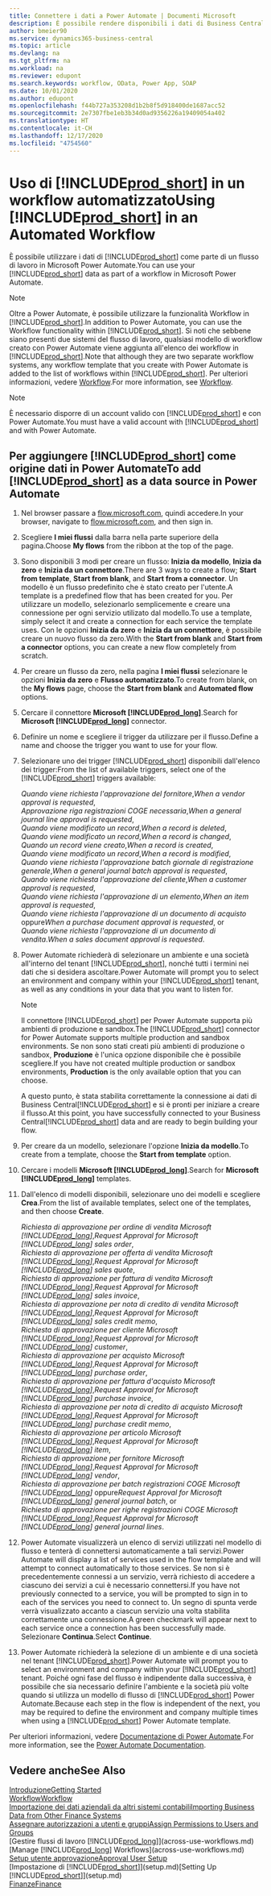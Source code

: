 ```yaml
---
title: Connettere i dati a Power Automate | Documenti Microsoft
description: È possibile rendere disponibili i dati di Business Central come origine dati e specificare un URL OData dei service Web per creare un workflow automatizzato.
author: bmeier90
ms.service: dynamics365-business-central
ms.topic: article
ms.devlang: na
ms.tgt_pltfrm: na
ms.workload: na
ms.reviewer: edupont
ms.search.keywords: workflow, OData, Power App, SOAP
ms.date: 10/01/2020
ms.author: edupont
ms.openlocfilehash: f44b727a353208d1b2b8f5d918400de1687acc52
ms.sourcegitcommit: 2e7307fbe1eb3b34d0ad9356226a19409054a402
ms.translationtype: HT
ms.contentlocale: it-CH
ms.lasthandoff: 12/17/2020
ms.locfileid: "4754560"
---
```

# <a name="using-prod_short-in-an-automated-workflow"></a><span data-ttu-id="efce1-103">Uso di [!INCLUDE[prod_short](includes/prod_short.md)] in un workflow automatizzato</span><span class="sxs-lookup"><span data-stu-id="efce1-103">Using [!INCLUDE[prod_short](includes/prod_short.md)] in an Automated Workflow</span></span>

<span data-ttu-id="efce1-104">È possibile utilizzare i dati di [!INCLUDE[prod_short](includes/prod_short.md)] come parte di un flusso di lavoro in Microsoft Power Automate.</span><span class="sxs-lookup"><span data-stu-id="efce1-104">You can use your [!INCLUDE[prod_short](includes/prod_short.md)] data as part of a workflow in Microsoft Power Automate.</span></span>

> [!NOTE]
> <span data-ttu-id="efce1-105">Oltre a Power Automate, è possibile utilizzare la funzionalità Workflow in [!INCLUDE[prod_short](includes/prod_short.md)].</span><span class="sxs-lookup"><span data-stu-id="efce1-105">In addition to Power Automate, you can use the Workflow functionality within [!INCLUDE[prod_short](includes/prod_short.md)].</span></span> <span data-ttu-id="efce1-106">Si noti che sebbene siano presenti due sistemi del flusso di lavoro, qualsiasi modello di workflow creato con Power Automate viene aggiunta all'elenco dei workflow in [!INCLUDE[prod_short](includes/prod_short.md)].</span><span class="sxs-lookup"><span data-stu-id="efce1-106">Note that although they are two separate workflow systems, any workflow template that you create with Power Automate is added to the list of workflows  within [!INCLUDE[prod_short](includes/prod_short.md)].</span></span> <span data-ttu-id="efce1-107">Per ulteriori informazioni, vedere [Workflow](across-workflow.md).</span><span class="sxs-lookup"><span data-stu-id="efce1-107">For more information, see [Workflow](across-workflow.md).</span></span>  

> [!NOTE]  
> <span data-ttu-id="efce1-108">È necessario disporre di un account valido con [!INCLUDE[prod_short](includes/prod_short.md)] e con Power Automate.</span><span class="sxs-lookup"><span data-stu-id="efce1-108">You must have a valid account with [!INCLUDE[prod_short](includes/prod_short.md)] and with Power Automate.</span></span>  

## <a name="to-add-prod_short-as-a-data-source-in-power-automate"></a><span data-ttu-id="efce1-109">Per aggiungere [!INCLUDE[prod_short](includes/prod_short.md)] come origine dati in Power Automate</span><span class="sxs-lookup"><span data-stu-id="efce1-109">To add [!INCLUDE[prod_short](includes/prod_short.md)] as a data source in Power Automate</span></span>

1. <span data-ttu-id="efce1-110">Nel browser passare a [flow.microsoft.com](https://flow.microsoft.com), quindi accedere.</span><span class="sxs-lookup"><span data-stu-id="efce1-110">In your browser, navigate to [flow.microsoft.com](https://flow.microsoft.com), and then sign in.</span></span>
2. <span data-ttu-id="efce1-111">Scegliere **I miei flussi** dalla barra nella parte superiore della pagina.</span><span class="sxs-lookup"><span data-stu-id="efce1-111">Choose **My flows** from the ribbon at the top of the page.</span></span>
3. <span data-ttu-id="efce1-112">Sono disponibili 3 modi per creare un flusso: **Inizia da modello**, **Inizia da zero** e **Inizia da un connettore**.</span><span class="sxs-lookup"><span data-stu-id="efce1-112">There are 3 ways to create a flow; **Start from template**, **Start from blank**, and **Start from a connector**.</span></span> <span data-ttu-id="efce1-113">Un modello è un flusso predefinito che è stato creato per l'utente.</span><span class="sxs-lookup"><span data-stu-id="efce1-113">A template is a predefined flow that has been created for you.</span></span> <span data-ttu-id="efce1-114">Per utilizzare un modello, selezionarlo semplicemente e creare una connessione per ogni servizio utilizato dal modello.</span><span class="sxs-lookup"><span data-stu-id="efce1-114">To use a template, simply select it and create a connection for each service the template uses.</span></span> <span data-ttu-id="efce1-115">Con le opzioni **Inizia da zero** e **Inizia da un connettore**, è possibile creare un nuovo flusso da zero.</span><span class="sxs-lookup"><span data-stu-id="efce1-115">With the **Start from blank** and **Start from a connector** options, you can create a new flow completely from scratch.</span></span>
4. <span data-ttu-id="efce1-116">Per creare un flusso da zero, nella pagina **I miei flussi** selezionare le opzioni **Inizia da zero** e **Flusso automatizzato**.</span><span class="sxs-lookup"><span data-stu-id="efce1-116">To create from blank, on the **My flows** page, choose the **Start from blank** and **Automated flow** options.</span></span>
5. <span data-ttu-id="efce1-117">Cercare il connettore **Microsoft [!INCLUDE[prod_long](includes/prod_long.md)]**.</span><span class="sxs-lookup"><span data-stu-id="efce1-117">Search for **Microsoft [!INCLUDE[prod_long](includes/prod_long.md)]** connector.</span></span>
6. <span data-ttu-id="efce1-118">Definire un nome e scegliere il trigger da utilizzare per il flusso.</span><span class="sxs-lookup"><span data-stu-id="efce1-118">Define a name and choose the trigger you want to use for your flow.</span></span>
7. <span data-ttu-id="efce1-119">Selezionare uno dei trigger [!INCLUDE[prod_short](includes/prod_short.md)] disponibili dall'elenco dei trigger:</span><span class="sxs-lookup"><span data-stu-id="efce1-119">From the list of available triggers, select one of the [!INCLUDE[prod_short](includes/prod_short.md)] triggers available:</span></span>  

    <span data-ttu-id="efce1-120">*Quando viene richiesta l'approvazione del fornitore*,</span><span class="sxs-lookup"><span data-stu-id="efce1-120">*When a vendor approval is requested*,</span></span>  
    <span data-ttu-id="efce1-121">*Approvazione riga registrazioni COGE necessaria*,</span><span class="sxs-lookup"><span data-stu-id="efce1-121">*When a general journal line approval is requested*,</span></span>  
    <span data-ttu-id="efce1-122">*Quando viene modificato un record*,</span><span class="sxs-lookup"><span data-stu-id="efce1-122">*When a record is deleted*,</span></span>  
    <span data-ttu-id="efce1-123">*Quando viene modificato un record*,</span><span class="sxs-lookup"><span data-stu-id="efce1-123">*When a record is changed*,</span></span>  
    <span data-ttu-id="efce1-124">*Quando un record viene creato*,</span><span class="sxs-lookup"><span data-stu-id="efce1-124">*When a record is created*,</span></span>  
    <span data-ttu-id="efce1-125">*Quando viene modificato un record*,</span><span class="sxs-lookup"><span data-stu-id="efce1-125">*When a record is modified*,</span></span>  
    <span data-ttu-id="efce1-126">*Quando viene richiesta l'approvazione batch giornale di registrazione generale*,</span><span class="sxs-lookup"><span data-stu-id="efce1-126">*When a general journal batch approval is requested*,</span></span>  
    <span data-ttu-id="efce1-127">*Quando viene richiesta l'approvazione del cliente*,</span><span class="sxs-lookup"><span data-stu-id="efce1-127">*When a customer approval is requested*,</span></span>  
    <span data-ttu-id="efce1-128">*Quando viene richiesta l'approvazione di un elemento*,</span><span class="sxs-lookup"><span data-stu-id="efce1-128">*When an item approval is requested*,</span></span>  
    <span data-ttu-id="efce1-129">*Quando viene richiesta l'approvazione di un documento di acquisto* oppure</span><span class="sxs-lookup"><span data-stu-id="efce1-129">*When a purchase document approval is requested*, or</span></span>  
    <span data-ttu-id="efce1-130">*Quando viene richiesta l'approvazione di un documento di vendita*.</span><span class="sxs-lookup"><span data-stu-id="efce1-130">*When a sales document approval is requested*.</span></span>

8. <span data-ttu-id="efce1-131">Power Automate richiederà di selezionare un ambiente e una società all'interno del tenant [!INCLUDE[prod_short](includes/prod_short.md)], nonché tutti i termini nei dati che si desidera ascoltare.</span><span class="sxs-lookup"><span data-stu-id="efce1-131">Power Automate will prompt you to select an environment and company within your [!INCLUDE[prod_short](includes/prod_short.md)] tenant, as well as any conditions in your data that you want to listen for.</span></span>

    > [!NOTE]
    > <span data-ttu-id="efce1-132">Il connettore [!INCLUDE[prod_short](includes/prod_short.md)] per Power Automate supporta più ambienti di produzione e sandbox.</span><span class="sxs-lookup"><span data-stu-id="efce1-132">The [!INCLUDE[prod_short](includes/prod_short.md)] connector for Power Automate supports multiple production and sandbox environments.</span></span> <span data-ttu-id="efce1-133">Se non sono stati creati più ambienti di produzione o sandbox, **Produzione** è l'unica opzione disponibile che è possibile scegliere.</span><span class="sxs-lookup"><span data-stu-id="efce1-133">If you have not created multiple production or sandbox environments, **Production** is the only available option that you can choose.</span></span>  

    <span data-ttu-id="efce1-134">A questo punto, è stata stabilita correttamente la connessione ai dati di Business Central[!INCLUDE[prod_short](includes/prod_short.md)] e si è pronti per iniziare a creare il flusso.</span><span class="sxs-lookup"><span data-stu-id="efce1-134">At this point, you have successfully connected to your Business Central[!INCLUDE[prod_short](includes/prod_short.md)] data and are ready to begin building your flow.</span></span>

9. <span data-ttu-id="efce1-135">Per creare da un modello, selezionare l'opzione **Inizia da modello**.</span><span class="sxs-lookup"><span data-stu-id="efce1-135">To create from a template, choose the **Start from template** option.</span></span>
10. <span data-ttu-id="efce1-136">Cercare i modelli **Microsoft [!INCLUDE[prod_long](includes/prod_long.md)]**.</span><span class="sxs-lookup"><span data-stu-id="efce1-136">Search for **Microsoft [!INCLUDE[prod_long](includes/prod_long.md)]** templates.</span></span>
11. <span data-ttu-id="efce1-137">Dall'elenco di modelli disponibili, selezionare uno dei modelli e scegliere **Crea**.</span><span class="sxs-lookup"><span data-stu-id="efce1-137">From the list of available templates, select one of the templates, and then choose **Create**.</span></span>  

    <span data-ttu-id="efce1-138">*Richiesta di approvazione per ordine di vendita Microsoft [!INCLUDE[prod_long](includes/prod_long.md)]*,</span><span class="sxs-lookup"><span data-stu-id="efce1-138">*Request Approval for Microsoft [!INCLUDE[prod_long](includes/prod_long.md)] sales order*,</span></span>  
    <span data-ttu-id="efce1-139">*Richiesta di approvazione per offerta di vendita Microsoft [!INCLUDE[prod_long](includes/prod_long.md)]*,</span><span class="sxs-lookup"><span data-stu-id="efce1-139">*Request Approval for Microsoft [!INCLUDE[prod_long](includes/prod_long.md)] sales quote*,</span></span>  
    <span data-ttu-id="efce1-140">*Richiesta di approvazione per fattura di vendita Microsoft [!INCLUDE[prod_long](includes/prod_long.md)]*,</span><span class="sxs-lookup"><span data-stu-id="efce1-140">*Request Approval for Microsoft [!INCLUDE[prod_long](includes/prod_long.md)] sales invoice*,</span></span>  
    <span data-ttu-id="efce1-141">*Richiesta di approvazione per nota di credito di vendita Microsoft [!INCLUDE[prod_long](includes/prod_long.md)]*,</span><span class="sxs-lookup"><span data-stu-id="efce1-141">*Request Approval for Microsoft [!INCLUDE[prod_long](includes/prod_long.md)] sales credit memo*,</span></span>  
    <span data-ttu-id="efce1-142">*Richiesta di approvazione per cliente Microsoft [!INCLUDE[prod_long](includes/prod_long.md)]*,</span><span class="sxs-lookup"><span data-stu-id="efce1-142">*Request Approval for Microsoft [!INCLUDE[prod_long](includes/prod_long.md)] customer*,</span></span>  
    <span data-ttu-id="efce1-143">*Richiesta di approvazione per acquisto Microsoft [!INCLUDE[prod_long](includes/prod_long.md)]*,</span><span class="sxs-lookup"><span data-stu-id="efce1-143">*Request Approval for Microsoft [!INCLUDE[prod_long](includes/prod_long.md)] purchase order*,</span></span>  
    <span data-ttu-id="efce1-144">*Richiesta di approvazione per fattura d'acquisto Microsoft [!INCLUDE[prod_long](includes/prod_long.md)]*,</span><span class="sxs-lookup"><span data-stu-id="efce1-144">*Request Approval for Microsoft [!INCLUDE[prod_long](includes/prod_long.md)] purchase invoice*,</span></span>  
    <span data-ttu-id="efce1-145">*Richiesta di approvazione per nota di credito di acquisto Microsoft [!INCLUDE[prod_long](includes/prod_long.md)]*,</span><span class="sxs-lookup"><span data-stu-id="efce1-145">*Request Approval for Microsoft [!INCLUDE[prod_long](includes/prod_long.md)] purchase credit memo*,</span></span>  
    <span data-ttu-id="efce1-146">*Richiesta di approvazione per articolo Microsoft [!INCLUDE[prod_long](includes/prod_long.md)]*,</span><span class="sxs-lookup"><span data-stu-id="efce1-146">*Request Approval for Microsoft [!INCLUDE[prod_long](includes/prod_long.md)] item*,</span></span>  
    <span data-ttu-id="efce1-147">*Richiesta di approvazione per fornitore Microsoft [!INCLUDE[prod_long](includes/prod_long.md)]*,</span><span class="sxs-lookup"><span data-stu-id="efce1-147">*Request Approval for Microsoft [!INCLUDE[prod_long](includes/prod_long.md)] vendor*,</span></span>  
    <span data-ttu-id="efce1-148">*Richiesta di approvazione per batch registrazioni COGE Microsoft [!INCLUDE[prod_long](includes/prod_long.md)]* oppure</span><span class="sxs-lookup"><span data-stu-id="efce1-148">*Request Approval for Microsoft [!INCLUDE[prod_long](includes/prod_long.md)] general journal batch*, or</span></span>    
    <span data-ttu-id="efce1-149">*Richiesta di approvazione per righe registrazioni COGE Microsoft [!INCLUDE[prod_long](includes/prod_long.md)]*,</span><span class="sxs-lookup"><span data-stu-id="efce1-149">*Request Approval for Microsoft [!INCLUDE[prod_long](includes/prod_long.md)] general journal lines*.</span></span>  
12. <span data-ttu-id="efce1-150">Power Automate visualizzerà un elenco di servizi utilizzati nel modello di flusso e tenterà di connettersi automaticamente a tali servizi.</span><span class="sxs-lookup"><span data-stu-id="efce1-150">Power Automate will display a list of services used in the flow template and will attempt to connect automatically to those services.</span></span> <span data-ttu-id="efce1-151">Se non si è precedentemente connessi a un servizio, verrà richiesto di accedere a ciascuno dei servizi a cui è necessario connettersi.</span><span class="sxs-lookup"><span data-stu-id="efce1-151">If you have not previously connected to a service, you will be prompted to sign in to each of the services you need to connect to.</span></span> <span data-ttu-id="efce1-152">Un segno di spunta verde verrà visualizzato accanto a ciascun servizio una volta stabilita correttamente una connessione.</span><span class="sxs-lookup"><span data-stu-id="efce1-152">A green checkmark will appear next to each service once a connection has been successfully made.</span></span> <span data-ttu-id="efce1-153">Selezionare **Continua**.</span><span class="sxs-lookup"><span data-stu-id="efce1-153">Select **Continue**.</span></span>
13. <span data-ttu-id="efce1-154">Power Automate richiederà la selezione di un ambiente e di una società nel tenant [!INCLUDE[prod_short](includes/prod_short.md)].</span><span class="sxs-lookup"><span data-stu-id="efce1-154">Power Automate will prompt you to select an environment and company within your [!INCLUDE[prod_short](includes/prod_short.md)] tenant.</span></span> <span data-ttu-id="efce1-155">Poiché ogni fase del flusso è indipendente dalla successiva, è possibile che sia necessario definire l'ambiente e la società più volte quando si utilizza un modello di flusso di [!INCLUDE[prod_short](includes/prod_short.md)] Power Automate.</span><span class="sxs-lookup"><span data-stu-id="efce1-155">Because each step in the flow is independent of the next, you may be required to define the environment and company multiple times when using a [!INCLUDE[prod_short](includes/prod_short.md)] Power Automate template.</span></span>

<span data-ttu-id="efce1-156">Per ulteriori informazioni, vedere [Documentazione di Power Automate](/power-automate/getting-started).</span><span class="sxs-lookup"><span data-stu-id="efce1-156">For more information, see the [Power Automate Documentation](/power-automate/getting-started).</span></span>

## <a name="see-also"></a><span data-ttu-id="efce1-157">Vedere anche</span><span class="sxs-lookup"><span data-stu-id="efce1-157">See Also</span></span>

[<span data-ttu-id="efce1-158">Introduzione</span><span class="sxs-lookup"><span data-stu-id="efce1-158">Getting Started</span></span>](product-get-started.md)  
[<span data-ttu-id="efce1-159">Workflow</span><span class="sxs-lookup"><span data-stu-id="efce1-159">Workflow</span></span>](across-workflow.md)  
[<span data-ttu-id="efce1-160">Importazione dei dati aziendali da altri sistemi contabili</span><span class="sxs-lookup"><span data-stu-id="efce1-160">Importing Business Data from Other Finance Systems</span></span>](across-import-data-configuration-packages.md)  
[<span data-ttu-id="efce1-161">Assegnare autorizzazioni a utenti e gruppi</span><span class="sxs-lookup"><span data-stu-id="efce1-161">Assign Permissions to Users and Groups</span></span>](ui-define-granular-permissions.md)  
<span data-ttu-id="efce1-162">[Gestire flussi di lavoro [!INCLUDE[prod_long](includes/prod_long.md)]](across-use-workflows.md)</span><span class="sxs-lookup"><span data-stu-id="efce1-162">[Manage [!INCLUDE[prod_long](includes/prod_long.md)] Workflows](across-use-workflows.md)</span></span>  
[<span data-ttu-id="efce1-163">Setup utente approvazione</span><span class="sxs-lookup"><span data-stu-id="efce1-163">Approval User Setup</span></span>](across-how-to-set-up-approval-users.md)  
<span data-ttu-id="efce1-164">[Impostazione di [!INCLUDE[prod_short](includes/prod_short.md)]](setup.md)</span><span class="sxs-lookup"><span data-stu-id="efce1-164">[Setting Up [!INCLUDE[prod_short](includes/prod_short.md)]](setup.md)</span></span>  
[<span data-ttu-id="efce1-165">Finanze</span><span class="sxs-lookup"><span data-stu-id="efce1-165">Finance</span></span>](finance.md)  
